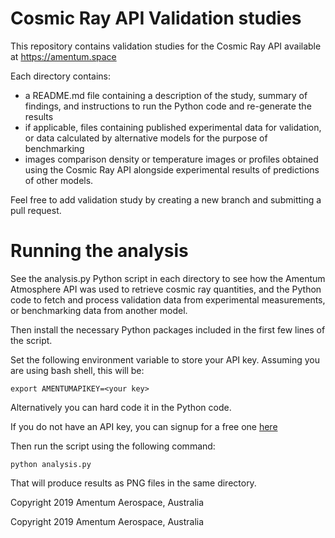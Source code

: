 # Cosmic Ray API Validation studies

This repository contains validation studies for the Cosmic Ray API available at https://amentum.space

Each directory contains: 

- a README.md file containing a description of the study, summary of findings, and instructions to run the Python code and re-generate the results
- if applicable, files containing published experimental data for validation, or data calculated by alternative models for the purpose of benchmarking
- images comparison density or temperature images or profiles obtained using the Cosmic Ray API alongside experimental results of predictions of other models.

Feel free to add validation study by creating a new branch and submitting a pull request. 

# Running the analysis

See the analysis.py Python script in each directory to see how the Amentum Atmosphere API was used to retrieve cosmic ray quantities, and the Python code to fetch and process validation data from experimental measurements, or benchmarking data from another model.

Then install the necessary Python packages included in the first few lines of the script.

Set the following environment variable to store your API key. Assuming you are using bash shell, this will be:

    export AMENTUMAPIKEY=<your key>

Alternatively you can hard code it in the Python code.

If you do not have an API key, you can signup for a free one [here](https://developer.amentum.space/portal/) 

Then run the script using the following command:

    python analysis.py 

That will produce results as PNG files in the same directory. 

Copyright 2019 Amentum Aerospace, Australia

Copyright 2019 Amentum Aerospace, Australia
